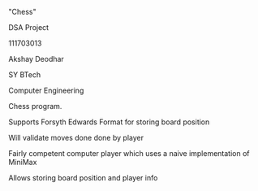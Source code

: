 "Chess"

DSA Project

111703013

Akshay Deodhar

SY BTech

Computer Engineering


Chess program.

Supports Forsyth Edwards Format for storing board position

Will validate moves done done by player

Fairly competent computer player which uses a naive implementation of MiniMax

Allows storing board position and player info
